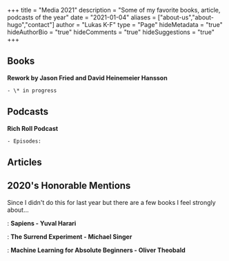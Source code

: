 +++
title = "Media 2021"
description = "Some of my favorite books, article, podcasts of the year"
date = "2021-01-04"
aliases = ["about-us","about-hugo","contact"]
author = "Lukas K-F"
type = "Page"
hideMetadata = "true"
hideAuthorBio = "true"
hideComments = "true"
hideSuggestions = "true"
+++

Books
---------------

**Rework by Jason Fried and David Heinemeier Hansson**

    - \* in progress

Podcasts
---------------


**Rich Roll Podcast**
	
	- Episodes:

Articles
---------------
	
    

2020's Honorable Mentions
---------------
Since I didn't do this for last year but there are a few books I feel strongly about...

:   **Sapiens - Yuval Harari**

: 	**The Surrend Experiment - Michael Singer**

:	**Machine Learning for Absolute Beginners - Oliver Theobald**

